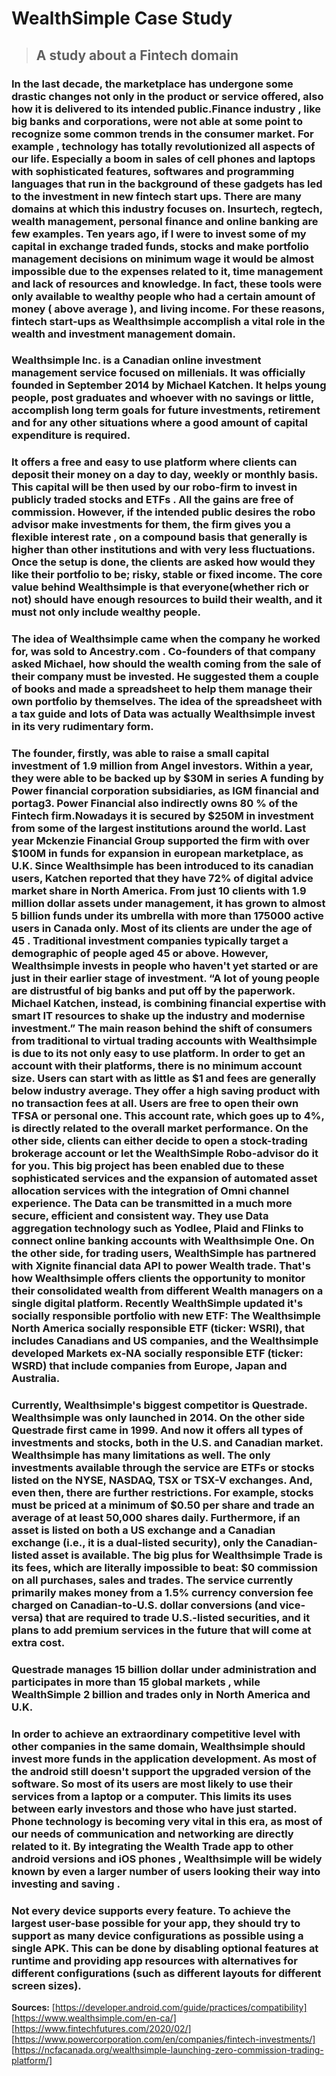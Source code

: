 # WealthSimple Case Study
> ##  A study about a Fintech domain
### In the last decade, the marketplace has undergone some drastic changes not only in the product or service offered, also how it is delivered to its intended public.Finance industry , like big banks and corporations, were not able at some point to recognize some common trends in the consumer market. For example , technology has totally revolutionized all aspects of our life. Especially a boom in sales of cell phones and laptops with sophisticated features, softwares and programming languages that run in the background of these gadgets has led to the investment in new fintech start ups.  There are many domains at which this industry focuses on. Insurtech, regtech, wealth management, personal finance and online banking are few examples. Ten years ago, if I were to invest some of my capital in exchange traded funds, stocks and make portfolio management decisions  on minimum wage it would be almost impossible due to the expenses related to it, time management and lack of resources and knowledge. In fact, these tools were only available to wealthy people who had a certain amount of money ( above average ), and living income. For these reasons, fintech start-ups as Wealthsimple accomplish a vital role in the wealth and investment management domain. 
### Wealthsimple Inc. is a Canadian online investment management service focused on millenials. It was officially founded in September 2014 by Michael Katchen. It helps young people, post graduates and whoever with no savings or little, accomplish long term goals for future investments, retirement and for any other situations where a good amount of capital expenditure is required.
### It offers a free and easy to use platform where clients can deposit their money on a day to day, weekly or monthly basis. This capital will be then used by our robo-firm to invest in publicly traded stocks and ETFs . All the gains are free of commission. However, if the intended public desires the robo advisor make investments for them, the firm gives you a flexible interest rate , on a compound basis that generally is higher than other institutions and with very less fluctuations. Once the setup is done, the clients are asked how would they like their portfolio to be; risky, stable or fixed income. The core value behind Wealthsimple is that everyone(whether rich or not) should have enough resources to build their wealth, and it must not only include wealthy people. 
### The idea of Wealthsimple came when the company he worked for, was sold to Ancestry.com . Co-founders of that company asked Michael, how should the wealth coming from the sale of their company must be invested. He suggested them a couple of books and made a spreadsheet to help them manage their own portfolio by themselves. The idea of the spreadsheet with a tax guide and lots of Data was actually Wealthsimple invest in its very  rudimentary form. 

### The founder, firstly, was able to raise a small capital investment of 1.9 million from Angel investors. Within a year, they were able to be backed up by $30M in series A funding by Power financial corporation subsidiaries, as IGM financial and portag3. Power Financial also indirectly owns 80 % of the Fintech firm.Nowadays it is secured by $250M in  investment from some of the largest institutions around the world. Last year Mckenzie Financial Group supported the firm with over $100M in funds for expansion in european marketplace, as U.K. Since Wealthsimple has been introduced to its canadian users, Katchen reported that they have 72% of digital advice market share in North America. From just 10 clients with 1.9 million dollar assets under management, it has grown to almost 5 billion funds under its umbrella with more than 175000 active users in Canada only. Most of its clients are under the age of 45 . Traditional investment companies typically target a demographic of people aged 45 or above. However, Wealthsimple invests in people who haven't yet started or are just in their earlier stage of investment. “A lot of young people are distrustful of big banks and put off by the paperwork. Michael Katchen, instead, is combining financial expertise with smart IT resources to shake up the industry and modernise investment.”  The main reason behind the shift of consumers from traditional to virtual trading accounts with Wealthsimple is due to its not only easy to use platform. In order to get an account with their platforms, there is no minimum account size. Users can start with as little as $1 and fees are generally below industry average. They offer a high saving product with no transaction fees at all. Users are free to open their own TFSA or personal one. This account rate, which goes up to 4%, is directly related to the overall market performance. On the other side, clients can either decide to open a stock-trading brokerage account or let the WealthSimple Robo-advisor do it for you. This big project has been enabled due to these sophisticated services and the expansion of automated asset allocation services with the  integration of Omni channel experience. The Data can be transmitted in a much more secure, efficient and consistent way. They use Data aggregation technology such as Yodlee, Plaid and Flinks to connect online banking accounts with Wealthsimple One. On the other side, for trading users, WealthSimple has partnered with Xignite financial data API to power Wealth trade. That's how Wealthsimple offers clients the opportunity to monitor their consolidated wealth from different Wealth managers on a single digital platform. Recently WealthSimple updated it's socially responsible portfolio with new ETF: The Wealthsimple North America socially responsible ETF (ticker: WSRI), that includes Canadians and US companies, and the Wealthsimple developed Markets ex-NA socially responsible ETF (ticker: WSRD) that include companies from Europe, Japan and Australia.

### Currently, Wealthsimple's biggest competitor is Questrade. Wealthsimple was only launched in 2014. On the other side Questrade first came in 1999. And now it offers all types of investments and stocks, both in the U.S. and  Canadian market. Wealthsimple has many limitations as well.  The only investments available through the service are ETFs or stocks listed on the NYSE, NASDAQ, TSX or TSX-V exchanges. And, even then, there are further restrictions. For example, stocks must be priced at a minimum of $0.50 per share and trade an average of at least 50,000 shares daily. Furthermore, if an asset is listed on both a US exchange and a Canadian exchange (i.e., it is a dual-listed security), only the Canadian-listed asset is available. The big plus for Wealthsimple Trade is its fees, which are literally impossible to beat: $0 commission on all purchases, sales and trades. The service currently primarily makes money from a 1.5% currency conversion fee charged on Canadian-to-U.S. dollar conversions (and vice-versa) that are required to trade U.S.-listed securities, and it plans to add premium services in the future that will come at extra cost.
### Questrade manages 15 billion dollar under administration and participates in more than 15 global markets , while WealthSimple 2 billion and trades only in North America and U.K.

### In order to achieve an extraordinary competitive level with other companies in the same domain, Wealthsimple should invest more funds in the application development. As most of the android still doesn't support the upgraded version of the software. So most of its users are most likely to use their services from a  laptop or a computer. This limits its uses between early investors and those who have just started. Phone technology is becoming very vital in this era, as most of our needs of communication and networking are directly related to it. By integrating the Wealth Trade app to other android versions and iOS phones , Wealthsimple will be widely known by even a larger number of users looking their way into investing and saving . 
### Not every device supports every feature. To achieve the largest user-base possible for your app, they should  try to support as many device configurations as possible using a single APK.  This can be done by disabling optional features at runtime and providing app resources with alternatives for different configurations (such as different layouts for different screen sizes).


**Sources:**
[https://developer.android.com/guide/practices/compatibility]
[https://www.wealthsimple.com/en-ca/]
[https://www.fintechfutures.com/2020/02/]
[https://www.powercorporation.com/en/companies/fintech-investments/]
[https://ncfacanada.org/wealthsimple-launching-zero-commission-trading-platform/]



